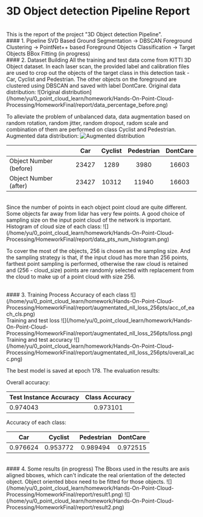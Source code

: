 # 3D Object detection Pipeline Report
</br>
This is the report of the project "3D Object detection Pipeline".
</br>
#### 1. Pipeline
SVD Based Ground Segmentation -> DBSCAN Foreground Clustering -> PointNet++ based Foreground Objects Classification -> Target Objects BBox Fitting (in progress)
</br>
#### 2. Dataset Building
All the training and test data come from KITTI 3D Object dataset. In each laser scan, the provided label and calibration files are used to crop out the objects of the target class in this detection task - Car, Cyclist and Pedestrian. The other objects on the foreground are clustered using DBSCAN and saved with label DontCare. Original data distribution:
![Original distribution](/home/yu/0_point_cloud_learn/homework/Hands-On-Point-Cloud-Processing/HomeworkFinal/report/data_percentage_before.png) 
</br>

To alleviate the problem of unbalanced data, data augmentation based on random rotation, random jitter, random dropout, radom scale and combination of them are performed on class Cyclist and Pedestrian.  Augmented data distribution:
![Augmented distribution](/home/yu/0_point_cloud_learn/homework/Hands-On-Point-Cloud-Processing/HomeworkFinal/report/data_percentage_after.png) 
</br>

|       | Car     | Cyclist     | Pedestrian | DontCare |
| ---------- | :-----------:  | :-----------: | :-----------: | :-----------: |
|  Object Number (before)  | 23427     | 1289     | 3980 | 16603 |
|  Object Number (after)  | 23427     | 10312     | 11940 | 16603 |

</br>
Since the number of points in each object point cloud are quite different. Some objects far away from lidar has very few points. A good choice of sampling size on the input point cloud of the network is important. Histogram of cloud size of each class:
![](/home/yu/0_point_cloud_learn/homework/Hands-On-Point-Cloud-Processing/HomeworkFinal/report/data_pts_num_histogram.png) 
</br>

To cover the most of the objects, 256 is chosen as the sampling size. And the sampling strategy is that, if the input cloud has more than 256 points, farthest point sampling is performed, otherwise the raw cloud is retained and (256 - cloud_size) points are randomly selected with replacement from the cloud to make up of a point cloud with size 256.

</br>
#### 3. Training Process
Accuracy of each class
![](/home/yu/0_point_cloud_learn/homework/Hands-On-Point-Cloud-Processing/HomeworkFinal/report/augmentated_nll_loss_256pts/acc_of_each_cls.png) 
</br>
Training and test loss
![](/home/yu/0_point_cloud_learn/homework/Hands-On-Point-Cloud-Processing/HomeworkFinal/report/augmentated_nll_loss_256pts/loss.png) 
</br>
Training and test accuracy
![](/home/yu/0_point_cloud_learn/homework/Hands-On-Point-Cloud-Processing/HomeworkFinal/report/augmentated_nll_loss_256pts/overall_acc.png) 
</br>

The best model is saved at epoch 178. The evaluation results:

Overall accuracy:

| Test Instance Accuracy     | Class Accuracy     |
| ---------- | :-----------:  |
| 0.974043     | 0.973101    |

Accuracy of each class:

 | Car     | Cyclist     | Pedestrian | DontCare |
  | :-----------: | :-----------: | :-----------: | :-----------: |
  | 0.976624     | 0.953772     | 0.989494 | 0.972515 |
  
  
  </br>
#### 4. Some results (in progress)
The Bboxs used in the results are axis aligned bboxes, which can't indicate the real orientation of the detected object. Object oriented bbox need to be fitted for those objects.
![](/home/yu/0_point_cloud_learn/homework/Hands-On-Point-Cloud-Processing/HomeworkFinal/report/result1.png)
![](/home/yu/0_point_cloud_learn/homework/Hands-On-Point-Cloud-Processing/HomeworkFinal/report/result2.png) 